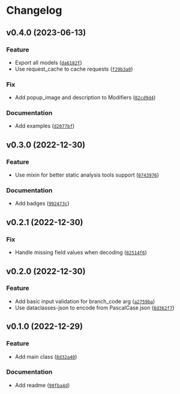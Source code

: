 # Changelog

<!--next-version-placeholder-->

## v0.4.0 (2023-06-13)
### Feature
* Export all models ([`da6182f`](https://github.com/ngshiheng/sbux/commit/da6182f9a4ab6d2fb3432ebd69e863cfd0452da5))
* Use request_cache to cache requests ([`f29b3a0`](https://github.com/ngshiheng/sbux/commit/f29b3a082e3344af39f90775b0175a9aed35f8ee))

### Fix
* Add popup_image and description to Modifiers ([`82cd9d4`](https://github.com/ngshiheng/sbux/commit/82cd9d41a9ba632185a8e6a9a7ac0d57a59e7f00))

### Documentation
* Add examples ([`d2077bf`](https://github.com/ngshiheng/sbux/commit/d2077bf2f4bddfa65d91e2dc98f7ccb92f98ab46))

## v0.3.0 (2022-12-30)
### Feature
* Use mixin for better static analysis tools support ([`0743976`](https://github.com/ngshiheng/sbux/commit/0743976f9c27c686df2b18d8444e2a2bec2a6cca))

### Documentation
* Add badges ([`992473c`](https://github.com/ngshiheng/sbux/commit/992473c985d12ec62aa4b4486cef6e96ed80f287))

## v0.2.1 (2022-12-30)
### Fix
* Handle missing field values when decoding ([`02514f6`](https://github.com/ngshiheng/sbux/commit/02514f67356c460f65209188c063c30e7192745a))

## v0.2.0 (2022-12-30)
### Feature
* Add basic input validation for branch_code arg ([`a2759ba`](https://github.com/ngshiheng/sbux/commit/a2759ba05a67a2bbf2d6adb0e363507b1d719472))
* Use dataclasses-json to encode from PascalCase json ([`8d362f7`](https://github.com/ngshiheng/sbux/commit/8d362f73b812cdc7c70c7fa5f5e117aefe77bcb6))

## v0.1.0 (2022-12-29)
### Feature
* Add main class ([`8d32a40`](https://github.com/ngshiheng/sbux/commit/8d32a402d24f82ee03c70caf8e42df1adda1263a))

### Documentation
* Add readme ([`90fba4d`](https://github.com/ngshiheng/sbux/commit/90fba4d657ded37fe0961e1292428b2322d4cf1b))
